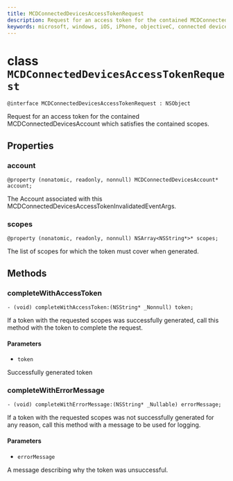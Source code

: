 ```yaml
---
title: MCDConnectedDevicesAccessTokenRequest
description: Request for an access token for the contained MCDConnectedDevicesAccount which satisfies the contained scopes.
keywords: microsoft, windows, iOS, iPhone, objectiveC, connected devices, Project Rome
---
```


# class `MCDConnectedDevicesAccessTokenRequest` 

```
@interface MCDConnectedDevicesAccessTokenRequest : NSObject
```  
Request for an access token for the contained MCDConnectedDevicesAccount which satisfies the contained scopes.

## Properties

### account
`@property (nonatomic, readonly, nonnull) MCDConnectedDevicesAccount* account;`

The Account associated with this MCDConnectedDevicesAccessTokenInvalidatedEventArgs.

### scopes
`@property (nonatomic, readonly, nonnull) NSArray<NSString*>* scopes;`

The list of scopes for which the token must cover when generated.

## Methods

### completeWithAccessToken
`- (void) completeWithAccessToken:(NSString* _Nonnull) token;`

If a token with the requested scopes was successfully generated, call this method with the token to complete the request.

#### Parameters 
* `token` 

Successfully generated token

### completeWithErrorMessage
`- (void) completeWithErrorMessage:(NSString* _Nullable) errorMessage;`

If a token with the requested scopes was not successfully generated for any reason, call this method with a message to be used for logging.

#### Parameters 
* `errorMessage`

A message describing why the token was unsuccessful.